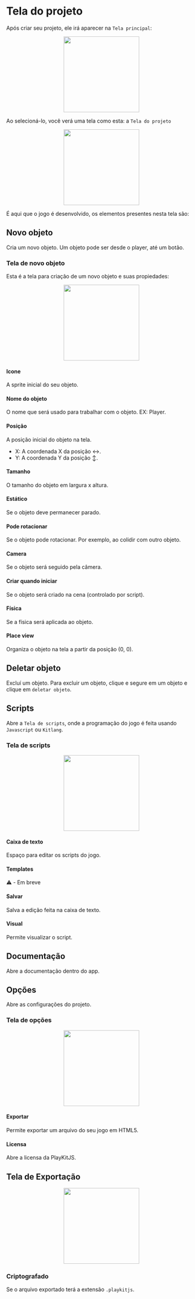 # Tela do projeto

Após criar seu projeto, ele irá aparecer na `Tela principal`:

<div align="center">
  <img src="https://github.com/Lobooooooo14/Xhopi/assets/88998991/cc4facb0-b0ad-4f43-8109-acf03b612a8c" width="200px">
</div>

Ao selecioná-lo, você verá uma tela como esta: a `Tela do projeto`

<div align="center">
  <img src="https://github.com/Lobooooooo14/Xhopi/assets/88998991/6fa74622-2f40-4560-b3b2-46e703ecb6f8" width="200px">
</div>

É aqui que o jogo é desenvolvido, os elementos presentes nesta tela são:

## Novo objeto

Cria um novo objeto. Um objeto pode ser desde o player, até um botão.

### Tela de novo objeto

Esta é a tela para criação de um novo objeto e suas propiedades:

<div align="center">
  <img src="https://github.com/Lobooooooo14/tempyrature/assets/88998991/5c377c15-1196-46a4-8df5-2cef6d6e630c" width="200px">
</div>

#### Icone

A sprite inicial do seu objeto.

#### Nome do objeto

O nome que será usado para trabalhar com o objeto. EX: Player.

#### Posição

A posição inicial do objeto na tela.

- X: A coordenada X da posição  :left_right_arrow:.
- Y: A coordenada Y da posição :arrow_up_down:.

#### Tamanho

O tamanho do objeto em largura x altura.

#### Estático

Se o objeto deve permanecer parado.

#### Pode rotacionar

Se o objeto pode rotacionar. Por exemplo, ao colidir com outro objeto.

#### Camera

Se o objeto será seguido pela câmera.

#### Criar quando iniciar

Se o objeto será criado na cena (controlado por script).

#### Física

Se a física será aplicada ao objeto.

#### Place view

Organiza o objeto na tela a partir da posição (0, 0).

## Deletar objeto

Excluí um objeto. Para excluir um objeto, clique e segure em um objeto e clique em `deletar objeto`.

## Scripts

Abre a `Tela de scripts`, onde a programação do jogo é feita usando `Javascript` ou `Kitlang`.

### Tela de scripts

<div align="center">
  <img src="https://github.com/Lobooooooo14/tempyrature/assets/88998991/7356cbfc-52b7-449a-a96f-66f8843d065d" width="200px">
</div>

#### Caixa de texto

Espaço para editar os scripts do jogo.

#### Templates

:warning: - Em breve

#### Salvar

Salva a edição feita na caixa de texto.

#### Visual

Permite visualizar o script.

## Documentação

Abre a documentação dentro do app.

## Opções

Abre as configurações do projeto.

### Tela de opções

<div align="center">
  <img src="https://github.com/Lobooooooo14/tempyrature/assets/88998991/f5636f7a-04cb-4ac0-bd52-351c83b291ff" width="200px">
</div>

#### Exportar

Permite exportar um arquivo do seu jogo em HTML5.

#### Licensa

Abre a licensa da PlayKitJS.


## Tela de Exportação

<div align="center">
  <img src="https://github.com/Lobooooooo14/tempyrature/assets/88998991/66378dde-a775-4e7a-9928-3a9d648ffbd9" width="200px">
</div>

### Criptografado

Se o arquivo exportado terá a extensão `.playkitjs`.
